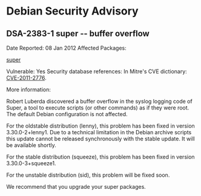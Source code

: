 
Debian Security Advisory
========================


DSA-2383-1 super -- buffer overflow
-----------------------------------



Date Reported:
08 Jan 2012
Affected Packages:

[super](https://packages.debian.org/src:super)

Vulnerable:
Yes
Security database references:
In Mitre's CVE dictionary: [CVE-2011-2776](https://security-tracker.debian.org/tracker/CVE-2011-2776).  

More information:

Robert Luberda discovered a buffer overflow in the syslog logging code of
Super, a tool to execute scripts (or other commands) as if they were root.
The default Debian configuration is not affected.


For the oldstable distribution (lenny), this problem has been fixed in
version 3.30.0-2+lenny1. Due to a technical limitation in the Debian
archive scripts this update cannot be released synchronously with the
stable update. It will be available shortly.


For the stable distribution (squeeze), this problem has been fixed in
version 3.30.0-3+squeeze1.


For the unstable distribution (sid), this problem will be fixed soon.


We recommend that you upgrade your super packages.





